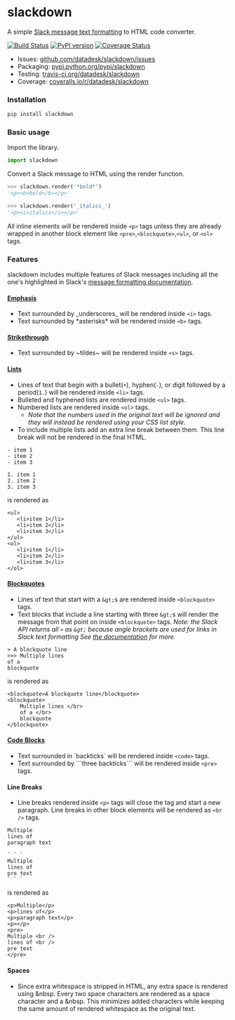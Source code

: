 # slackdown

A simple [Slack message text formatting](https://get.slack.help/hc/en-us/articles/202288908-Format-your-messages) to HTML code converter.

[![Build Status](https://travis-ci.org/datadesk/slackdown.png?branch=master)](https://travis-ci.org/datadesk/slackdown)
[![PyPI version](https://badge.fury.io/py/slackdown.png)](http://badge.fury.io/py/slackdown)
[![Coverage Status](https://coveralls.io/repos/datadesk/slackdown/badge.png?branch=master)](https://coveralls.io/r/datadesk/slackdown?branch=master)

* Issues: [github.com/datadesk/slackdown/issues](https://github.com/datadesk/slackdown/issues)
* Packaging: [pypi.python.org/pypi/slackdown](https://pypi.python.org/pypi/slackdown)
* Testing: [travis-ci.org/datadesk/slackdown](https://travis-ci.org/datadesk/slackdown)
* Coverage: [coveralls.io/r/datadesk/slackdown](https://coveralls.io/r/datadesk/slackdown)

### Installation

```python
pip install slackdown
```

### Basic usage

Import the library.

```python
import slackdown
```

Convert a Slack message to HTML using the render function.

```python
>>> slackdown.render('*bold*')
'<p><b>bold</b></p>'
```

```python
>>> slackdown.render('_italics_')
'<p><i>italics</i></p>'
```

All inline elements will be rendered inside `<p>` tags unless they are already wrapped in another block element like `<pre>`,`<blockquote>`,`<ul>`, or `<ol>` tags.

### Features
slackdown includes multiple features of Slack messages including all the one's highlighted in Slack's [message formatting documentation](https://get.slack.help/hc/en-us/articles/202288908-Format-your-messages).

#### [Emphasis](https://get.slack.help/hc/en-us/articles/202288908-Format-your-messages#emphasis)
- Text surrounded by \_underscores\_ will be rendered inside `<i>` tags.
- Text surrounded by \*asterisks\* will be rendered inside `<b>` tags.

#### [Strikethrough](https://get.slack.help/hc/en-us/articles/202288908-Format-your-messages#strikethrough)
- Text surrounded by \~tildes\~ will be rendered inside `<s>` tags.

#### [Lists](https://get.slack.help/hc/en-us/articles/202288908-Format-your-messages#lists)
- Lines of text that begin with a bullet(`•`), hyphen(`-`), or digit followed by a period(`1.`) will be rendered inside `<li>` tags.
- Bulleted and hyphened lists are rendered inside `<ul>` tags.
- Numbered lists are rendered inside `<ol>` tags.
    - _Note that the numbers used in the original text will be ignored and they will instead be rendered using your CSS list style._
- To include multiple lists add an extra line break between them. This line break will not be rendered in the final HTML.
```
- item 1
- item 2
- item 3

1. item 1
2. item 2
3. item 3
```
is rendered as
```
<ul>
   <li>item 1</li>
   <li>item 2</li>
   <li>item 3</li>
</ul>
<ol>
   <li>item 1</li>
   <li>item 2</li>
   <li>item 3</li>
</ol>
```

#### [Blockquotes](https://get.slack.help/hc/en-us/articles/202288908-Format-your-messages#blockquotes)
- Lines of text that start with a `&gt;`s are rendered inside `<blockquote>` tags.
- Text blocks that include a line starting with three `&gt;`s will render the message from that point on inside `<blockquote>` tags.
_Note: the Slack API returns all `>` as `&gt;` because angle brackets are used for links in Slack text formatting See [the documentation](https://api.slack.com/docs/message-formatting#how_to_escape_characters) for more._
```
> A blockquote line
>>> Multiple lines
of a
blockquote
```
is rendered as
```
<blockquote>A blockquote line</blockquote>
<blockquote>
    Multiple lines </br>
    of a </br>
    blockquote
</blockquote>
```

####  [Code Blocks](https://get.slack.help/hc/en-us/articles/202288908-Format-your-messages#code-blocks)
- Text surrounded in \`backticks\` will be rendered inside `<code>` tags.
- Text surrounded by \`\`\`three backticks\`\`\` will be rendered inside `<pre>` tags.

####  Line Breaks
- Line breaks rendered inside `<p>` tags will close the tag and start a new paragraph. Line breaks in other block elements will be rendered as `<br />` tags.
```
Multiple
lines of
paragraph text

` ` `
Multiple
lines of
pre text
` ` `
```
is rendered as
```
<p>Multiple</p>
<p>lines of</p>
<p>paragraph text</p>
<p></p>
<pre>
Multiple <br />
lines of <br />
pre text
</pre>
```

####  Spaces
- Since extra whitespace is stripped in HTML, any extra space is rendered using &nbsp. Every two space characters are rendered as a space character and a &nbsp. This minimizes added characters while keeping the same amount of rendered whitespace as the original text.

